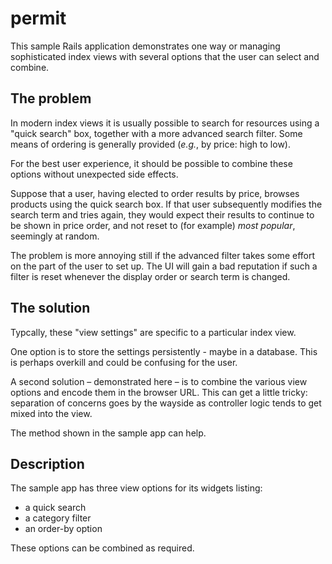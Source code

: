 # permit

This sample Rails application demonstrates one way or managing sophisticated index views with several options that the user can select and combine.

## The problem

In modern index views it is usually possible to search for resources using a "quick search" box, together with a more advanced search filter. Some means of ordering is generally provided (*e.g.*, by price: high to low).

For the best user experience, it should be possible to combine these options without unexpected side effects.

Suppose that a user, having elected to order results by price, browses products using the quick search box. If that user subsequently modifies the search term and tries again, they would expect their results to continue to be shown in price order, and not reset to (for example) *most popular*, seemingly at random.

The problem is more annoying still if the advanced filter takes some effort on the part of the user to set up. The UI will gain a bad reputation if such a filter is reset whenever the display order or search term is changed.

## The solution

Typcally, these "view settings" are specific to a particular index view.

One option is to store the settings persistently - maybe in a database. This is perhaps overkill and could be confusing for the user.

A second solution – demonstrated here – is to combine the various view options and encode them in the browser URL. This can get a little tricky: separation of concerns goes by the wayside as controller logic tends to get mixed into the view.

The method shown in the sample app can help.

## Description

The sample app has three view options for its widgets listing:

  * a quick search
  * a category filter
  * an order-by option

These options can be combined as required.
